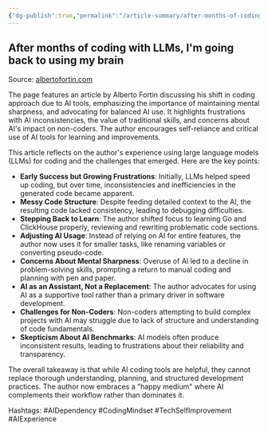 ```yaml
---
{"dg-publish":true,"permalink":"/article-summary/after-months-of-coding-with-ll-ms-i-m-going-back-to-using-my-brain/","title":"After months of coding with LLMs, I'm going back to using my brain","tags":["article","summary"],"created":"2025-05-17T06:33:15.194+07:00","updated":"2025-07-06T10:56:44.601+07:00"}
---
```



## After months of coding with LLMs, I'm going back to using my brain

Source: [albertofortin.com](https://albertofortin.com/writing/coding-with-ai)  

The page features an article by Alberto Fortin discussing his shift in coding approach due to AI tools, emphasizing the importance of maintaining mental sharpness, and advocating for balanced AI use. It highlights frustrations with AI inconsistencies, the value of traditional skills, and concerns about AI's impact on non-coders. The author encourages self-reliance and critical use of AI tools for learning and improvements.

This article reflects on the author's experience using large language models (LLMs) for coding and the challenges that emerged. Here are the key points:

- **Early Success but Growing Frustrations**: Initially, LLMs helped speed up coding, but over time, inconsistencies and inefficiencies in the generated code became apparent.
- **Messy Code Structure**: Despite feeding detailed context to the AI, the resulting code lacked consistency, leading to debugging difficulties.
- **Stepping Back to Learn**: The author shifted focus to learning Go and ClickHouse properly, reviewing and rewriting problematic code sections.
- **Adjusting AI Usage**: Instead of relying on AI for entire features, the author now uses it for smaller tasks, like renaming variables or converting pseudo-code.
- **Concerns About Mental Sharpness**: Overuse of AI led to a decline in problem-solving skills, prompting a return to manual coding and planning with pen and paper.
- **AI as an Assistant, Not a Replacement**: The author advocates for using AI as a supportive tool rather than a primary driver in software development.
- **Challenges for Non-Coders**: Non-coders attempting to build complex projects with AI may struggle due to lack of structure and understanding of code fundamentals.
- **Skepticism About AI Benchmarks**: AI models often produce inconsistent results, leading to frustrations about their reliability and transparency.

The overall takeaway is that while AI coding tools are helpful, they cannot replace thorough understanding, planning, and structured development practices. The author now embraces a "happy medium" where AI complements their workflow rather than dominates it.

Hashtags: #AIDependency #CodingMindset #TechSelfImprovement #AIExperience  
